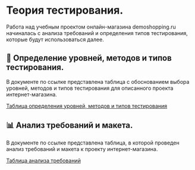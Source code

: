 # Теория тестирования.

Работа над учебным проектом онлайн-магазина demoshopping.ru начиналась с анализа требований и определения типов тестирования, которые будут использоваться далее.

## 📌 Определение уровней, методов и типов тестирования.

В документе по ссылке представлена таблица с обоснованием выбора уровней, методов и типов тестирования для описанного проекта интернет-магазина.

[Таблица определения уровней, методов и типов тестирования](https://docs.google.com/spreadsheets/d/1HXPeL8RMplYNhVHA8z9UHOgM267Ty4MEX1TNS2uaXhM/edit?usp=sharing)

## 📊 Анализ требований и макета.

В документе по ссылке представлена таблица, в которой проведен анализ требований и макета к проекту интернет-магазина.

[Таблица анализа требований](https://docs.google.com/spreadsheets/d/1pglOQSJkqiyACduWFTmflFhf4bkPySdb_82O-cJFADc/edit?usp=sharing)
